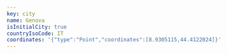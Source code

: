 ```yaml
---
key: city
name: Genova
isInitialCity: true
countryIsoCode: IT
coordinates: '{"type":"Point","coordinates":[8.9305115,44.4122024]}'
---
```

